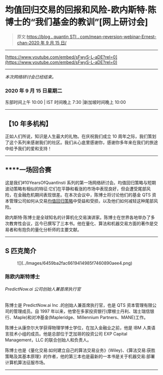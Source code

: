 # 均值回归交易的回报和风险-欧内斯特·陈博士的“我们基金的教训”[网上研讨会]

> 原文:[https://blog . quantin STI . com/mean-reversion-webinar-Ernest-chan-2020 年 9 月 15 日/](https://blog.quantinsti.com/mean-reversion-webinar-ernest-chan-15-september-2020/)

* * *

[https://www.youtube.com/embed/sFwyS-L-aDE?rel=0](https://www.youtube.com/embed/sFwyS-L-aDE?rel=0)

* * *

*本次网络研讨会已经结束。*

### **2020 年 9 月 15 日星期二**

东部时间上午 10:00 | IST 时间晚上 7:30 |新加坡时间晚上 10:00

* * *

## ****【10 年多机构】****

正如人们所说，知识是人生最大的礼物。在庆祝我们成立 10 周年之际，我们策划了这个系列来感谢我们的社区。我们从心底里感谢你，感谢你多年来在我们的旅途中给予我们的爱和支持！

* * *

## ****一场**回合赛**

这是我们#10YearsOfQuantInsti 系列的第一场网络研讨会。均值回归策略与短期波动策略有相似的特征:它们在平静和看涨的市场中表现良好，但会遭受尾部风险，在金融危机期间表现很差。在本次会议中，陈博士将讨论他们的基金 QTS 资本管理公司如何从交易[均值回归策略](https://quantra.quantinsti.com/course/python-mean-reversion-strategies-ernest-chan)中受益和受损，以及他们如何减轻这种尾部风险。

欧内斯特·陈博士是全球知名的计算机化交易演讲家。陈博士在世界各地举办了多次教育性会议，迄今已撰写了三本书。他在量化、算法和机器交易方面的著作是交易者和有抱负的量化分析师的主要文献。

* * *

## ****S** 匹克简介**

<figure class="kg-card kg-image-card">![](../Images/6459ba2fac6619414985f7460890aee4.png)</figure>

### 陈欧内斯特博士

###### PredictNow.ai 公司创始人兼首席执行官

陈博士是 PredictNow.ai Inc .的创始人兼首席执行官，也是 QTS 资本管理有限公司的管理成员。自 1997 年以来，他曾在多家投资银行(摩根士丹利、瑞士瑞信银行、Maple)和对冲基金(Mapleridge、Millennium Partners、MANE)工作。

陈博士从康奈尔大学获得物理学博士学位，在加入金融业之前，他是 IBM 人类语言技术小组的成员。他是总部位于芝加哥的投资公司 EXP Capital Management，LLC 的联合创始人和负责人。

陈博士也是《量化交易:如何建立自己的算法交易业务》(Wiley)、《算法交易:获胜策略及其基本原理》的作者，他的第三本也是最新的一本书是关于机器交易:部署计算机算法征服市场。

* * *